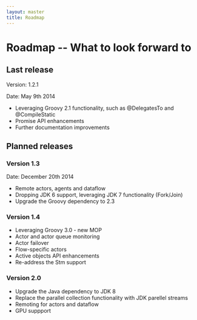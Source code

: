 ```yaml
---
layout: master
title: Roadmap
---
```


# Roadmap -- What to look forward to

## Last release

Version: 1.2.1

Date: May 9th 2014

  * Leveraging Groovy 2.1 functionality, such as @DelegatesTo and @CompileStatic
  * Promise API enhancements
  * Further documentation improvements


## Planned releases

### Version 1.3

Date: December 20th 2014

  * Remote actors, agents and dataflow
  * Dropping JDK 6 support, leveraging JDK 7 functionality (Fork/Join)
  * Upgrade the Groovy dependency to 2.3

### Version 1.4

  * Leveraging Groovy 3.0 - new MOP
  * Actor and actor queue monitoring
  * Actor failover
  * Flow-specific actors
  * Active objects API enhancements
  * Re-address the Stm support

### Version 2.0

  * Upgrade the Java dependency to JDK 8
  * Replace the parallel collection functionality with JDK parellel streams
  * Remoting for actors and dataflow
  * GPU suppport
